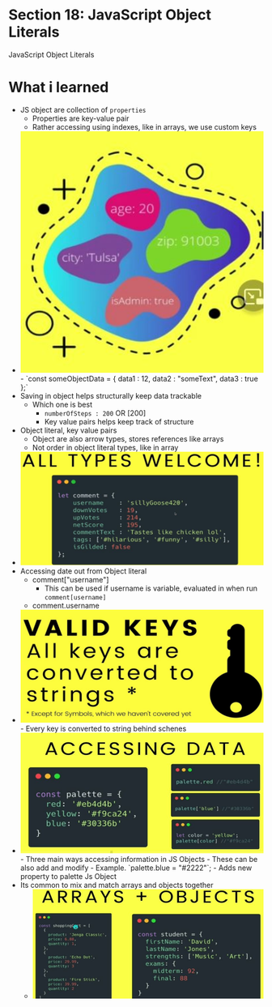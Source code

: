 # Section 18: JavaScript Object Literals

JavaScript Object Literals

# What i learned
- JS object are collection of `properties`
    - Properties are key-value pair
    - Rather accessing using indexes, like in arrays, we use custom keys
- <img src="object.JPG" alt="alt text" width="600"/>
    - `const someObjectData = {
        data1 : 12,
        data2 : "someText",
        data3 : true
    };`
- Saving in object helps structurally keep data trackable
    - Which one is best
        - `numberOfSteps : 200` OR [200]
        - Key value pairs helps keep track of structure 
- Object literal, key value pairs
    - Object are also arrow types, stores references like arrays
    - Not order in object literal types, like in array
- <img src="allTypes.JPG" alt="alt text" width="600"/>
- Accessing date out from Object literal
    - comment["username"]
        - This can be used if username is variable, evaluated in when run `comment[username]`
    - comment.username
- <img src="KeysConvert.JPG" alt="alt text" width="600"/>
    - Every key is converted to string behind schenes
- <img src="accessingInformationJSobjects.JPG" alt="alt text" width="600"/>
    - Three main ways accessing information in JS Objects
    - These can be also add and modify
        - Example. `palette.blue = "#2222"`;
            - Adds new property to palette Js Object 
- Its common to mix and match arrays and objects together
    - <img src="arraysAndObjects.JPG" alt="alt text" width="600"/>